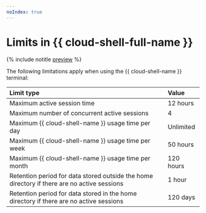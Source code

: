 ```yaml
---
noIndex: true
---
```


# Limits in {{ cloud-shell-full-name }}

{% include notitle [preview](../../../_includes/note-preview.md) %}

The following limitations apply when using the {{ cloud-shell-name }} terminal:

| Limit type                                                             | Value      |
|:----------------------------------------------------------------------------|:--------------|
| Maximum active session time                                          | 12 hours      |
| Maximum number of concurrent active sessions                        | 4             |
| Maximum {{ cloud-shell-name }} usage time per day              | Unlimited |
| Maximum {{ cloud-shell-name }} usage time per week            | 50 hours      |
| Maximum {{ cloud-shell-name }} usage time per month             | 120 hours     |
| Retention period for data stored outside the home directory if there are no active sessions | 1 hour         |
| Retention period for data stored in the home directory if there are no active sessions   | 120 days      |
